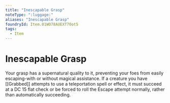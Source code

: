 ```yaml
---
title: "Inescapable Grasp"
noteType: ":luggage:"
aliases: "Inescapable Grasp"
foundryId: Item.01WO78AUEXT70ot5
tags:
  - Item
---
```


# Inescapable Grasp

Your grasp has a supernatural quality to it, preventing your foes from easily escaping-with or without magical assistance. If a creature you have [[Grabbed]] attempts to use a teleportation spell or effect, it must succeed at a DC 15 flat check or be forced to roll the Escape attempt normally, rather than automatically succeeding.
